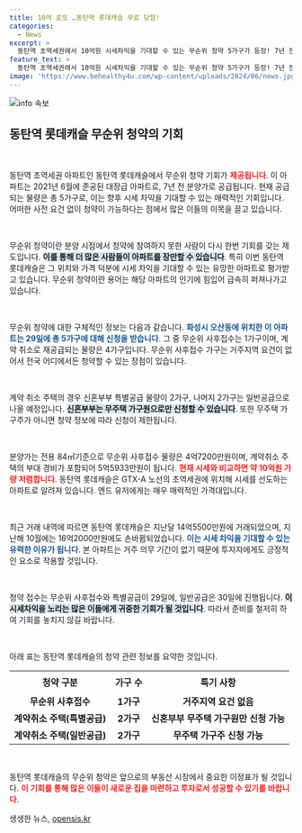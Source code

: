 ```yaml
---
title: 10억 로또 …동탄역 롯데캐슬 무료 당첨!
categories:
  - News
excerpt: >
  동탄역 초역세권에서 10억원 시세차익을 기대할 수 있는 무순위 청약 5가구가 등장! 7년 전 분양가에 공급되는 동탄역 롯데캐슬의 청약 접수가 곧 시작됩니다. 놓치지 마세요!
feature_text: >
  동탄역 초역세권에서 10억원 시세차익을 기대할 수 있는 무순위 청약 5가구가 등장! 7년 전 분양가에 공급되는 동탄역 롯데캐슬의 청약 접수가 곧 시작됩니다. 놓치지 마세요!
image: 'https://www.behealthy4u.com/wp-content/uploads/2024/06/news.jpg'
---
```


<p><img src="https://www.behealthy4u.com/wp-content/uploads/2024/06/news.jpg" alt="info 속보" /></p>

<h2 data-ke-size="size26">동탄역 롯데캐슬 무순위 청약의 기회</h2>

<p data-ke-size="size16">&nbsp;</p>

<p>동탄역 초역세권 아파트인 동탄역 롯데캐슬에서 무순위 청약 기회가 <b><span style="color: #ee2323;">제공됩니다</span></b>. 이 아파트는 2021년 6월에 준공된 대장급 아파트로, 7년 전 분양가로 공급됩니다. 현재 공급되는 물량은 총 5가구로, 이는 향후 시세 차익을 기대할 수 있는 매력적인 기회입니다. 어떠한 사전 요건 없이 청약이 가능하다는 점에서 많은 이들의 이목을 끌고 있습니다. </p>

<p data-ke-size="size16">&nbsp;</p>

<p>무순위 청약이란 분양 시점에서 청약에 참여하지 못한 사람이 다시 한번 기회를 갖는 제도입니다. <b><span style="background-color: #21538527;">이를 통해 더 많은 사람들이 아파트를 장만할 수 있습니다</span></b>. 특히 이번 동탄역 롯데캐슬은 그 위치와 가격 덕분에 시세 차익을 기대할 수 있는 유망한 아파트로 평가받고 있습니다. 무순위 청약이란 용어는 해당 아파트의 인기에 힘입어 급속히 퍼져나가고 있습니다. </p>

<p data-ke-size="size16">&nbsp;</p>

<p>무순위 청약에 대한 구체적인 정보는 다음과 같습니다. <b><span style="color: #1a5490;">화성시 오산동에 위치한 이 아파트는 29일에 총 5가구에 대해 신청을 받습니다</span></b>. 그 중 무순위 사후접수는 1가구이며, 계약 취소로 재공급되는 물량은 4가구입니다. 무순위 사후접수 가구는 거주지역 요건이 없어서 전국 어디에서든 청약할 수 있는 장점이 있습니다. </p>

<p data-ke-size="size16">&nbsp;</p>

<p>계약 취소 주택의 경우 신혼부부 특별공급 물량이 2가구, 나머지 2가구는 일반공급으로 나올 예정입니다. <b><span style="background-color: #21538527;">신혼부부는 무주택 가구원으로만 신청할 수 있습니다</span></b>. 또한 무주택 가구주가 아니면 청약 정보에 따라 신청이 제한됩니다. </p>

<p data-ke-size="size16">&nbsp;</p>

<p>분양가는 전용 84㎡기준으로 무순위 사후접수 물량은 4억7200만원이며, 계약취소 주택의 부대 경비가 포함되어 5억5933만원이 됩니다. <b><span style="color: #ee2323;">현재 시세와 비교하면 약 10억원 가량 저렴합니다</span></b>. 동탄역 롯데캐슬은 GTX-A 노선의 초역세권에 위치해 시세를 선도하는 아파트로 알려져 있습니다. 엔드 유저에게는 매우 매력적인 가격대입니다.</p>

<p data-ke-size="size16">&nbsp;</p>

<p>최근 거래 내역에 따르면 동탄역 롯데캐슬은 지난달 14억5500만원에 거래되었으며, 지난해 10월에는 16억2000만원에도 손바뀜되었습니다. <b><span style="color: #1a5490;">이는 시세 차익을 기대할 수 있는 유력한 이유가 됩니다</span></b>. 본 아파트는 거주 의무 기간이 없기 때문에 투자자에게도 긍정적인 요소로 작용할 것입니다. </p>

<p data-ke-size="size16">&nbsp;</p>

<p>청약 접수는 무순위 사후접수와 특별공급이 29일에, 일반공급은 30일에 진행됩니다. <b><span style="background-color: #21538527;">이 시세차익을 노리는 많은 이들에게 귀중한 기회가 될 것입니다</span></b>. 따라서 준비를 철저히 하여 기회를 놓치지 않길 바랍니다. </p>

<p data-ke-size="size16">&nbsp;</p>

<p>아래 표는 동탄역 롯데캐슬의 청약 관련 정보를 요약한 것입니다.</p>

<table style="width: 100%; border-collapse: collapse;">
    <tr>
        <th style="text-align: center; height: 40px;"><b>청약 구분</b></th>
        <th style="text-align: center; height: 40px;"><b>가구 수</b></th>
        <th style="text-align: center; height: 40px;"><b>특기 사항</b></th>
    </tr>
    <tr>
        <td style="text-align: center; height: 17px;"><b>무순위 사후접수</b></td>
        <td style="text-align: center; height: 17px;"><b>1가구</b></td>
        <td style="text-align: center; height: 17px;"><b>거주지역 요건 없음</b></td>
    </tr>
    <tr>
        <td style="text-align: center; height: 17px;"><b>계약취소 주택(특별공급)</b></td>
        <td style="text-align: center; height: 17px;"><b>2가구</b></td>
        <td style="text-align: center; height: 17px;"><b>신혼부부 무주택 가구원만 신청 가능</b></td>
    </tr>
    <tr>
        <td style="text-align: center; height: 17px;"><b>계약취소 주택(일반공급)</b></td>
        <td style="text-align: center; height: 17px;"><b>2가구</b></td>
        <td style="text-align: center; height: 17px;"><b>무주택 가구주 신청 가능</b></td>
    </tr>
</table>

<p data-ke-size="size16">&nbsp;</p>

<p>동탄역 롯데캐슬의 무순위 청약은 앞으로의 부동산 시장에서 중요한 이정표가 될 것입니다. <b><span style="color: #ee2323;">이 기회를 통해 많은 이들이 새로운 집을 마련하고 투자로서 성공할 수 있기를 바랍니다</span></b>.</p>
생생한 뉴스, <a href="https://opensis.kr" rel="dofollow">opensis.kr</a>


